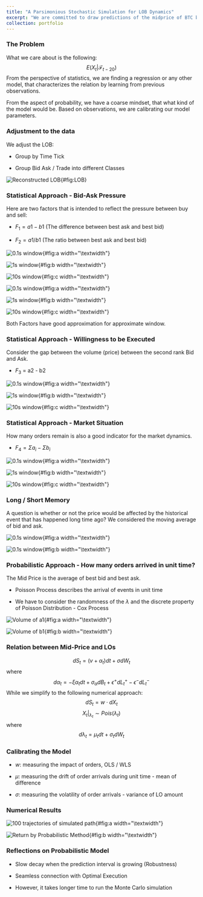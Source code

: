 ```yaml
---
title: "A Parsimonious Stochastic Simulation for LOB Dynamics"
excerpt: "We are committed to draw predictions of the midprice of BTC based on half-day data. There are many statistical methods for features engineering and draw predictions based on the extracted factors, while, it performs poorly for longer period prediction. In this project, we put forward both basic statistical methods and stochastic methods, and make comparison between them. Our stochastic approach is much more robust for longer period prediction and is simple to implement."
collection: portfolio
---
```


### The Problem

What we care about is the following: $$E(X_t | \mathcal{F}_{t-20})$$
From the perspective of statistics, we are finding a regression or any
other model, that characterizes the relation by learning from previous
observations.

From the aspect of probability, we have a coarse mindset, that what kind
of the model would be. Based on observations, we are calibrating our
model parameters.

### Adjustment to the data

We adjust the LOB:

-   Group by Time Tick

-   Group Bid Ask / Trade into different Classes

![Reconstructed LOB](/images/LOB.png){#fig:LOB}

### Statistical Approach - Bid-Ask Pressure

Here are two factors that is intended to reflect the pressure between
buy and sell:

-   $F_1 = a1 - b1$ (The difference between best ask and best bid)

-   $F_2 = a1/b1$ (The ratio between best ask and best bid)

![0.1s window](/images/1-1.png){#fig:a width="\\textwidth"}

![1s window](/images/1-2.png){#fig:b width="\\textwidth"}

![10s window](/images/1-3.png){#fig:c width="\\textwidth"}

![0.1s window](/images/2-1.png){#fig:a width="\\textwidth"}

![1s window](/images/2-2.png){#fig:b width="\\textwidth"}

![10s window](/images/2-3.png){#fig:c width="\\textwidth"}

Both Factors have good approximation for approximate window.

### Statistical Approach - Willingness to be Executed

Consider the gap between the volume (price) between the second rank Bid
and Ask.

-   $F_3$ = a2 - b2

![0.1s window](/images/3-1.png){#fig:a width="\\textwidth"}

![1s window](/images/3-2.png){#fig:b width="\\textwidth"}

![10s window](/images/3-3.png){#fig:c width="\\textwidth"}

### Statistical Approach - Market Situation

How many orders remain is also a good indicator for the market dynamics.

-   $F_4 = \Sigma a_i - \Sigma b_i$

![0.1s window](/images/4-1.png){#fig:a width="\\textwidth"}

![1s window](/images/4-2.png){#fig:b width="\\textwidth"}

![10s window](/images/4-3.png){#fig:c width="\\textwidth"}

### Long / Short Memory

A question is whether or not the price would be affected by the
historical event that has happened long time ago? We considered the
moving average of bid and ask.

![0.1s window](/images/5-1.png){#fig:a width="\\textwidth"}

![0.1s window](/images/5-2.png){#fig:b width="\\textwidth"}

### Probabilistic Approach - How many orders arrived in unit time?

The Mid Price is the average of best bid and best ask.

-   Poisson Process describes the arrival of events in unit time

-   We have to consider the randomness of the $\lambda$ and the discrete
    property of Poisson Distribution - Cox Process

![Volume of $a1$](/images/a1.png){#fig:a width="\\textwidth"}

![Volume of $b1$](/images/b1.png){#fig:b width="\\textwidth"}

### Relation between Mid-Price and LOs

$$dS_t = (v + \alpha_t) dt + \sigma dW_t$$ where
$$d \alpha_t = -\xi \alpha_t dt + \sigma_{\alpha} dB_t + \epsilon^+ dL_t^+ - \epsilon^- dL_t^-$$
While we simplify to the following numerical approach:
$$dS_t = w \cdot dX_t$$ $$X_t|_{\lambda_t} \sim Pois(\lambda_t)$$ where
$$d \lambda_t = \mu_t dt + \sigma_t dW_t$$

### Calibrating the Model

-   $w$: measuring the impact of orders, OLS / WLS

-   $\mu$: measuring the drift of order arrivals during unit time - mean
    of difference

-   $\sigma$: measuring the volatility of order arrivals - variance of
    LO amount

### Numerical Results

![100 trajectories of simulated path](/images/trajectories.png){#fig:a
width="\\textwidth"}

![Return by Probabilistic Method](/images/results.png){#fig:b
width="\\textwidth"}

### Reflections on Probabilistic Model

-   Slow decay when the prediction interval is growing (Robustness)

-   Seamless connection with Optimal Execution

-   However, it takes longer time to run the Monte Carlo simulation
